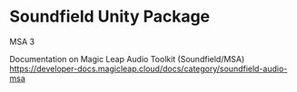 # Soundfield Unity Package

MSA 3


Documentation on Magic Leap Audio Toolkit (Soundfield/MSA)
https://developer-docs.magicleap.cloud/docs/category/soundfield-audio-msa

